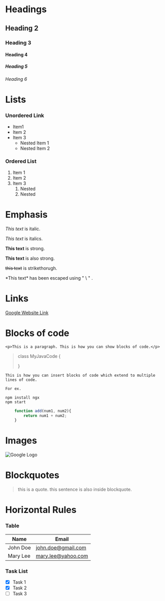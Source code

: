 # Headings
## Heading 2
### Heading 3
#### Heading 4
##### Heading 5
###### Heading 6


# Lists

### Unordered Link
* Item1 
* Item 2
* Item 3
    * Nested Item 1
    * Nested Item 2

### Ordered List 
1. Item 1
1. Item 2
1. Item 3
    1. Nested
    1. Nested


# Emphasis


*This text* is italic.

_This text_ is italics.

**This text** is strong.

__This text__ is also strong.

~~this text~~ is strikethorugh.

\*This text\* has been escaped using " \ " .



# Links

[Google Website Link](https://google.com "Google.com")

# Blocks of code
`<p>This is a paragraph. This is how you can show blocks of code.</p>`

> class MyJavaCode {
>    
> }

```
This is how you can insert blocks of code which extend to multiple lines of code.

For ex.

npm install ngx
npm start
```

```javascript
    function add(num1, num2){
        return num1 + num2;
    }
```

# Images
![Google Logo](https://www.google.com/images/branding/googlelogo/1x/googlelogo_color_272x92dp.png "Google Logo") 

# Blockquotes

> this is a quote.
this sentence is also inside blockquote.


# Horizontal Rules

### Table
|   Name   | Email |
|----------|-------|
| John Doe | john.doe@gmail.com|
| Mary Lee | mary.lee@yahoo.com|

### Task List
* [x] Task 1
* [x] Task 2
* [ ] Task 3